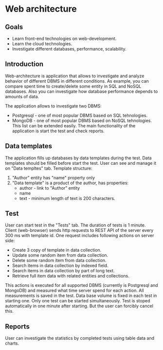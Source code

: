# Web architecture

## Goals 
* Learn front-end technologies on web-development.
* Learn the cloud technologies.
* Investigate different databases, performance, scalability.

## Introduction

Web-architecture is application that allows to investigate and analyze behavior of different DBMS in different conditions. 
As example, you can compare spent time to create/delete some entity in SQL and NoSQL databases. Also you can investigate how database performance depends to amounts of data.

The application allows to investigate two DBMS:
* Postgresql - one of most popular DBMS based on SQL tehnologies. 
* MongoDB - one of most popular DBMS based on NoSQL tehnologies. 
This list can be extended easily. 
The main functionality of the application is start the test and check reports.

## Data templates
The application fills up databases by data templates during the test. Data templates should be filled before start the test. User can see and manage it on "Data templtes" tab.
Template structure:
1. "Author" entity has "name" property only
2. "Data template" is a product of the author, has properties:
   * author - link to "Author" entity
   * name
   * text - minimum length of text is 200 characters.
   
## Test
User can start test in the "Tests" tab. The duration of tests is 1 minute. Client (web-browser) sends http requests to REST API of the server every 300 ms with template id. One request includes  following actions on server side:
* Create 3 copy of template in data collection.
* Update some random item from data collection.
* Delete some random item from data collection.
* Search items in data collection by indexed field.
* Search items in data collection by part of long text.  
* Retrieve full item data with related entities and collections.   

This actions is executed for all supported DBMS (currently is Postgresql and MongoDB) and measured what time server spend for each action. All measurements is saved in the test. Data base volume is fixed in each test in starting one. 
Only one test can be started simultaneously. Test is stoped automatically in one minute after starting. But the user can forcibly cancel this.

## Reports
User can investigate the statistics by completed tests using table data and charts. 

